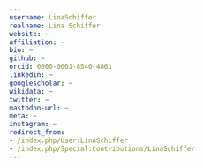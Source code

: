 ```yaml
---
username: LinaSchiffer
realname: Lina Schiffer
website: ~
affiliation: ~
bio: ~
github: ~
orcid: 0000-0001-8540-4861
linkedin: ~
googlescholar: ~
wikidata: ~
twitter: ~
mastodon-url: ~
meta: ~
instagram: ~
redirect_from:
- /index.php/User:LinaSchiffer
- /index.php/Special:Contributions/LinaSchiffer
---
```

